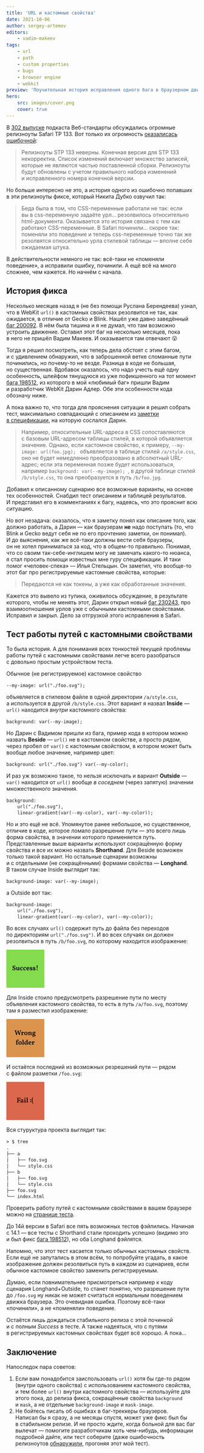 ```yaml
---
title: 'URL и кастомные свойства'
date: 2021-10-06
author: sergey-artemov
editors:
    - vadim-makeev
tags:
    - url
    - path
    - custom properties
    - bugs
    - browser engine
    - webkit
preview: 'Поучительная история исправления одного бага в браузерном движке.'
hero:
    src: images/cover.png
    cover: true
---
```


В [302 выпуске](https://web-standards.ru/podcast/302/) подкаста Веб-стандарты обсуждались огромные релизноуты Safari TP 133. Вот только их огромность [оказалисась ошибочной](https://bugs.webkit.org/show_bug.cgi?id=230243#c18):

> Релизноуты STP 133 неверны. Конечная версия для STP 133 некорректна. Список изменений включает множество записей, которые не являются частью поставленной сборки. Релизноуты будут обновлены с учетом правильного набора изменений и исправленного номера конечной версии.

Но больше интересно не это, а история одного из ошибочно попавших в эти релизноуты фиксе, который Никита Дубко озвучил так:

> Беда была в том, что CSS-переменные работали не так: если вы в css-переменную задаёте урл… резолвилось относительно html-документа. Оказывается это история связана с тем как работают CSS-переменные. В Safari починили… скорее так: поменяли это поведение и теперь css-переменные точно так же резолвятся относительно урла стилевой таблицы — вполне себе ожидаемая штука.

В действительности немного не так: всё-таки не «поменяли поведение», а исправили ошибку, починили. А ещё всё на много сложнее, чем кажется. Но начнём с начала.

## История фикса

Несколько месяцев назад я (не без помощи Руслана Берендеева) узнал, что в WebKit `url()` в кастомных свойствах резолвится не так, как ожидается, в отличие от Gecko и Blink. Нашёл уже давно заведённый [баг 200092](https://bugs.webkit.org/show_bug.cgi?id=200092). В нём была тишина и я не думал, что там возможно устроить движение. Оставил этот баг на несколько месяцев, пока в него не пришёл Вадим Макеев. И оказывается там отвечают 😮

Тогда я решил посмотреть, как теперь дела обстоят с этим багом, и с удивлением обнаружил, что в заброшенной ветке сломанные пути починились, но почему-то не везде. Разница в коде не большая, но существенная. Вдобавок оказалось, что надо учесть ещё одну особенность, шлейфом тянущуюся из уже пофикшенного на тот момент [бага 198512](https://bugs.webkit.org/show_bug.cgi?id=198512), из которого в мой «любимый баг» пришли Вадим и разработчик WebKit Дарин Адлер. Обе эти особенности кода обозначу ниже.

А пока важно то, что тогда для прояснения ситуации я решил собрать тест, максимально совпадающий с описанием из [заметки в спецификации](https://drafts.csswg.org/css-variables-1/#syntax), на которую сослался Дарин.

> Например, относительные URL-адреса в CSS сопоставляются с базовым URL-адресом таблицы стилей, в которой объявляется значение. Однако, если кастомное свойство, к примеру, `--my-image: url(foo.jpg); ` объявляется в таблице стилей `/a/style.css`, оно не будет немедленно преобразовано в абсолютный URL-адрес; если эта переменная позже будет использоваться, например `background: var(--my-image); `, в другой таблице стилей `/b/style.css`, то она преобразуется в путь `/b/foo.jpg`.

Добавил к описанному сценарию все возможные варианты, на основе тех особенностей. Снабдил тест описанием и таблицей результатов. И представил его в комментаниях к багу, надеясь, что это прояснит всю ситуацию.

Но вот незадача: оказалось, что я заметку понял как описание того, как должно работать, а Дарин — как браузерам **не** надо поступать (то, что Blink и Gecko ведут себя не по его прочтению заметки, он понимал). И до выяснения, как же всё-таки должны вести себя браузеры, он не хотел приниматься за код, что в общем-то правильно. Понимая, что со своим так-себе-инглишем могу не замечать какого-то нюанса, я стал просить помощи известных мне гуру спецификации. И таки помог «человек-спека» — Илья Стельцын. Он заметил, что вообще-то этот баг про регистрируемые кастомные свойства, которые:

> Передаются не как токены, а уже как обработанные значения.

Кажется это вывело из тупика, оживилось обсуждение, в результате которого, чтобы не менять этот, Дарин открыл новый [баг 230243](https://bugs.webkit.org/show_bug.cgi?id=230243), про взаимоотношения урлов уже с обычными кастомными свойствами. Исправил и закрыл. Дело за отгрузкой этого исправления в Safari.

## Тест работы путей с кастомными свойствами

То была история. А для понимания всех тонкостей текущей проблемы работы путей с кастомными свойствами легче всего разобраться с довольно простым устройством теста.

Обычное (не регистрируемое) кастомное свойство

```
--my-image: url("./foo.svg");
```

объявляется в стилевом файле в одной директории `/a/style.css`, а используется в другой `/b/style.css`. Этот вариант я назвал **Inside** — `url()` находится _внутри_ кастомного свойства:

```
background: var(--my-image);
```

Но Дарин с Вадимом пришли из бага, пример кода в котором можно назвать **Beside** — `url()` не в кастомном свойстве, а просто _рядом_, через пробел от `var()` с кастомным свойством, в котором может быть вообще любое значение, например цвет:

```
background: url("./foo.svg") var(--my-color);
```

И раз уж возможно такое, то нельзя исключать и вариант **Outside** — `var()` находится от `url()` вообще _в соседнем_ (через запятую) значении множественного значения.

```
background:
    url("./foo.svg"),
    linear-gradient(var(--my-color), var(--my-color));
```

Но и это ещё не всё. Упомянутое ранее небольшое, но существенное, отличие в коде, которое ломало разрешение пути — это всего лишь форма свойства, в значении которого применяется путь. Представленные выше варианты используют сокращённую форму свойства и все их можно назвать **Shorthand**. Для Beside возможен только такой вариант. Но остальные сценарии возможны и с отдельными (не сокращёнными) формами свойства — **Longhand**. В таком случае Inside выглядит так:

```
background-image: var(--my-image);
```

а Outside вот так:

```
background-image:
    url("./foo.svg"),
    linear-gradient(var(--my-color), var(--my-color));
```

Во всех случаях `url()` содержит путь до файла без переходов по директориям `url("./foo.svg")`. И во всех случаях он должен резолвиться в путь `/b/foo.svg`, по которому находится изображение:

<img src="./b/foo.svg" width="100" height="100" alt="Success!">

Для Inside стоило предусмотреть разрешение пути по месту объявления кастомного свойства, то есть в путь `/a/foo.svg`, поэтому там я разместил изображение:

<img src="./a/foo.svg" width="100" height="100" alt="Wrong folder">

И остаётся последний из возможных резрешений пути — рядом с файлом разметки `/foo.svg`:

<img src="./foo.svg" width="100" height="100" alt="Fail :(">

Вся стуруктура проекта выглядит так:

```
> $ tree
.
├── a
│   ├── foo.svg
│   └── style.css
├── b
│   ├── foo.svg
│   └── style.css
├── foo.svg
└── index.html
```

Проверить работу путей с кастомными свойствами в вашем браузере можно на [странице теста](https://firefoxic.github.io/test-custom-properties-working-with-url/).

<!-- <link rel="stylesheet" href="./a/style.css">
<link rel="stylesheet" href="./b/style.css"> -->

<!-- <link rel="stylesheet" href="https://firefoxic.github.io/test-custom-properties-working-with-url/a/style.css">
<link rel="stylesheet" href="https://firefoxic.github.io/test-custom-properties-working-with-url/b/style.css"> -->


<!-- Или прямо тут:

<table>
    <thead>
        <tr>
            <td></td>
            <th scope="col">Inside</th>
            <th scope="col">Beside</th>
            <th scope="col">Outside</th>
        </tr>
    </thead>
    <tbody>
        <tr>
            <th scope="row">Shorthand</th>
            <td>
                <div class="test test--bg_shorthand test--url_inside"></div>
            </td>
            <td>
                <div class="test test--bg_shorthand test--url_beside"></div>
            </td>
            <td>
                <div class="test test--bg_shorthand test--url_outside"></div>
            </td>
        </tr>
        <tr>
            <th scope="row">Longhand</th>
            <td>
                <div class="test test--bg_longhand test--url_inside"></div>
            </td>
            <td></td>
            <td>
                <div class="test test--bg_longhand test--url_outside"></div>
            </td>
        </tr>
    </tbody>
</table> -->

До 14й версии в Safari все пять возможных тестов фэйлились. Начиная с 14.1 — все тесты с Shorthand стали проходить успешно (видимо это и был фикс [бага 198512](https://bugs.webkit.org/show_bug.cgi?id=198512)), но оба Longhand фэйлятся.

Напомню, что этот тест касается только обычных кастомных свойств. Если ещё не запутались в этом всём, то попробуйте угадать, в какое изображение должен резолвиться путь в каждом из сценариев, если обычное кастомное свойство заменить регистрируемым.

Думаю, если повнимательнее присмотреться например к коду сценария Longhand+Outside, то станет понятно, что разрешение пути до `/foo.svg` ну никак не может считаться нормальным поведением движка браузера. Это очевидная ошибка. Поэтому всё-таки «починили», а не «поменяли» поведение.

Остаётся лишь дождаться стабильного релиза с этой починкой и с полным _Success_ в тесте. А также надеяться, что с путями в регистрируемых кастомных свойствах будет всё хорошо. А пока…

## Заключение

Напоследок пара советов:

1. Если вам понадобится заиспользовать `url()` хотя бы где-то рядом (внутри одного свойства) с использованием кастомного свойства, и тем более `url()` внутри кастомного свойства — используйте для этого пока, до релиза фикса, сокращённые свойства `background` и `mask`, а не отдельные `background-image` и `mask-image`.
2. Не бойтесь писать об ошибках в баг-треккеры браузеров. Написал бы я сразу, а не месяцы спустя, может уже фикс был бы в стабильном релизе. И не просто ждите, когда больной для вас баг вылечат — помогите разработчикам хоть чем-нибудь, информации подробной дайте, или тест соберите (даже ошибочность релизноутов [обнаружили](https://bugs.webkit.org/show_bug.cgi?id=230243#c13), прогоняя этот мой тест).
